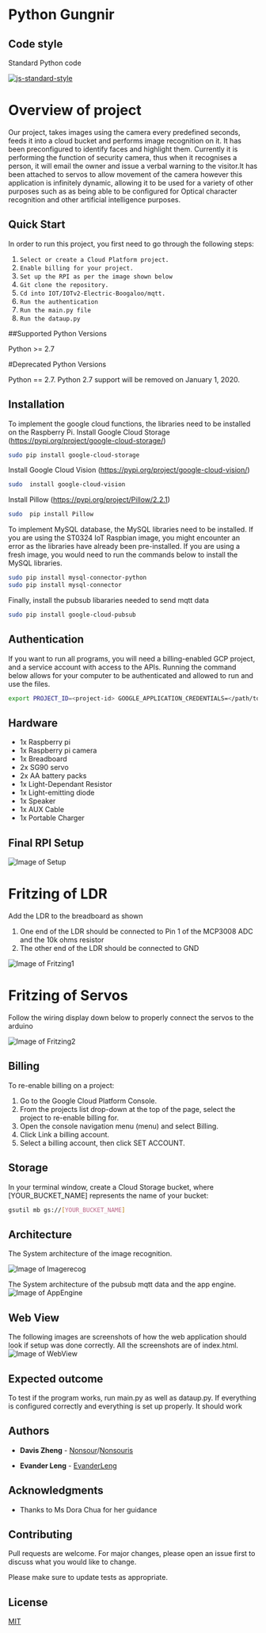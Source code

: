 Python Gungnir
==================================

## Code style
Standard Python code

[![js-standard-style](https://img.shields.io/badge/code%20style-standard-brightgreen.svg?style=flat)](https://github.com/feross/standard)
# Overview of project

Our project, takes images using the camera every predefined seconds, feeds it into a cloud bucket and performs image recognition on it. It has been preconfigured to identify faces and highlight them. Currently it is performing the function of security camera, thus when it recognises a person, it will email the owner and issue a verbal warning to the visitor.It has been attached to servos to allow movement of the camera however this application is infinitely dynamic, allowing it to be used for a variety of other purposes such as as being able to be configured for Optical character recognition and other artificial intelligence purposes.


Quick Start
-----------

In order to run this project, you first need to go through the following steps:

1. `Select or create a Cloud Platform project.`
2. `Enable billing for your project.`
3. `Set up the RPI as per the image shown below`
3. `Git clone the repository.`
4. `Cd into IOT/IOTv2-Electric-Boogaloo/mqtt.`
5. `Run the authentication`
6. `Run the main.py file`
7. `Run the dataup.py`

##Supported Python Versions

Python >= 2.7

#Deprecated Python Versions

Python == 2.7. Python 2.7 support will be removed on January 1, 2020.

## Installation

To implement the google cloud functions, the libraries need to be installed on the Raspberry Pi. 
Install Google Cloud Storage (https://pypi.org/project/google-cloud-storage/)

```bash
sudo pip install google-cloud-storage
```
Install Google Cloud Vision (https://pypi.org/project/google-cloud-vision/)
```bash
sudo  install google-cloud-vision
```

Install Pillow (https://pypi.org/project/Pillow/2.2.1)
```bash
sudo  pip install Pillow
```
To implement MySQL database, the MySQL libraries need to be installed. If you are using the ST0324 IoT Raspbian image, you might encounter an error as the libraries have already been pre-installed. If you are using a fresh image, you would need to run the commands below to install the MySQL libraries.

```bash
sudo pip install mysql-connector-python
sudo pip install mysql-connector
```
Finally, install the pubsub libararies needed to send mqtt data

```bash
sudo pip install google-cloud-pubsub
```

## Authentication

If you want to run all programs, you will need a billing-enabled GCP project, and a service account with access to the APIs. Running the command below allows for your computer to be authenticated and allowed to run and use the files.
```bash
export PROJECT_ID=<project-id> GOOGLE_APPLICATION_CREDENTIALS=</path/to/creds.json>
```
## Hardware
- 1x Raspberry pi
- 1x Raspberry pi camera
- 1x Breadboard
- 2x SG90 servo
- 2x AA battery packs
- 1x Light-Dependant Resistor
- 1x Light-emitting diode
- 1x Speaker
- 1x AUX Cable
- 1x Portable Charger

## Final RPI Setup
![Image of Setup](https://github.com/evanderleng/IOTv2-Electric-Boogaloo/blob/master/Images/1.png)

# Fritzing of LDR

Add the LDR to the breadboard as shown

1. One end of the LDR should be connected to Pin 1 of the MCP3008 ADC and the 10k ohms resistor
2. The other end of the LDR should be connected to GND

![Image of Fritzing1](https://github.com/evanderleng/IOTv2-Electric-Boogaloo/blob/master/Images/2.png)

# Fritzing of Servos

Follow the wiring display down below to properly connect the servos to the arduino

![Image of Fritzing2](https://github.com/evanderleng/IOTv2-Electric-Boogaloo/blob/master/Images/3.png)


## Billing
To re-enable billing on a project:

1. Go to the Google Cloud Platform Console.
1. From the projects list drop-down at the top of the page, select the project to re-enable billing for.
1. Open the console navigation menu (menu) and select Billing.
1. Click Link a billing account.
1. Select a billing account, then click SET ACCOUNT.

## Storage
In your terminal window, create a Cloud Storage bucket, where [YOUR_BUCKET_NAME] represents the name of your bucket:
```bash
gsutil mb gs://[YOUR_BUCKET_NAME]
```

## Architecture

The System architecture of the image recognition.

![Image of Imagerecog](https://github.com/evanderleng/IOTv2-Electric-Boogaloo/blob/master/Images/4.png)

The System architecture of the pubsub mqtt data and the app engine.
![Image of AppEngine](https://github.com/evanderleng/IOTv2-Electric-Boogaloo/blob/master/Images/7.png)

## Web View
The following images are screenshots of how the web application should look if setup was done correctly. All the screenshots are of index.html.
![Image of WebView](https://github.com/evanderleng/IOTv2-Electric-Boogaloo/blob/master/Images/5.png)

## Expected outcome
To test if the program works, run main.py as well as dataup.py. If everything is configured correctly and everything is set up properly. It should work

## Authors

* **Davis Zheng** - [Nonsour](https://github.com/nonsour)/[Nonsouris](https://github.com/nonsouris)

* **Evander Leng** - [EvanderLeng](https://github.com/evanderleng/)

## Acknowledgments

* Thanks to Ms Dora Chua for her guidance


## Contributing
Pull requests are welcome. For major changes, please open an issue first to discuss what you would like to change.

Please make sure to update tests as appropriate.

## License
[MIT](https://choosealicense.com/licenses/mit/)

